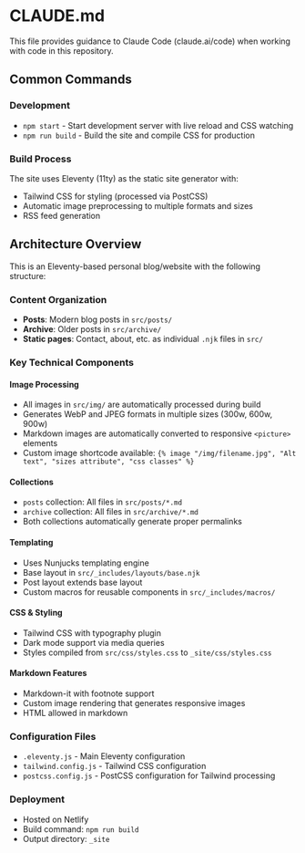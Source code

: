 # CLAUDE.md

This file provides guidance to Claude Code (claude.ai/code) when working with code in this repository.

## Common Commands

### Development
- `npm start` - Start development server with live reload and CSS watching
- `npm run build` - Build the site and compile CSS for production

### Build Process
The site uses Eleventy (11ty) as the static site generator with:
- Tailwind CSS for styling (processed via PostCSS)
- Automatic image preprocessing to multiple formats and sizes
- RSS feed generation

## Architecture Overview

This is an Eleventy-based personal blog/website with the following structure:

### Content Organization
- **Posts**: Modern blog posts in `src/posts/` 
- **Archive**: Older posts in `src/archive/`
- **Static pages**: Contact, about, etc. as individual `.njk` files in `src/`

### Key Technical Components

#### Image Processing
- All images in `src/img/` are automatically processed during build
- Generates WebP and JPEG formats in multiple sizes (300w, 600w, 900w)
- Markdown images are automatically converted to responsive `<picture>` elements
- Custom image shortcode available: `{% image "/img/filename.jpg", "Alt text", "sizes attribute", "css classes" %}`

#### Collections
- `posts` collection: All files in `src/posts/*.md`
- `archive` collection: All files in `src/archive/*.md`
- Both collections automatically generate proper permalinks

#### Templating
- Uses Nunjucks templating engine
- Base layout in `src/_includes/layouts/base.njk`
- Post layout extends base layout
- Custom macros for reusable components in `src/_includes/macros/`

#### CSS & Styling
- Tailwind CSS with typography plugin
- Dark mode support via media queries
- Styles compiled from `src/css/styles.css` to `_site/css/styles.css`

#### Markdown Features
- Markdown-it with footnote support
- Custom image rendering that generates responsive images
- HTML allowed in markdown

### Configuration Files
- `.eleventy.js` - Main Eleventy configuration
- `tailwind.config.js` - Tailwind CSS configuration
- `postcss.config.js` - PostCSS configuration for Tailwind processing

### Deployment
- Hosted on Netlify
- Build command: `npm run build`
- Output directory: `_site`